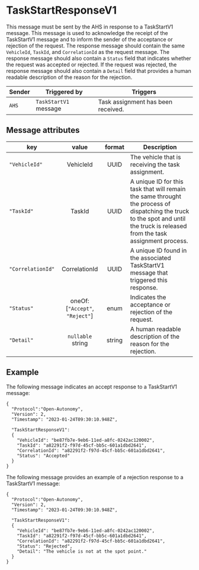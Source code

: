 # TaskStartResponseV1

This message must be sent by the AHS in response to a TaskStartV1 message.  This message is used to acknowledge the receipt of the TaskStartV1 message and to inform the sender of the acceptance or rejection of the request.  The response message should contain the same `VehicleId`, `TaskId`, and `CorrelationId` as the request message.  The response message should also contain a `Status` field that indicates whether the request was accepted or rejected.  If the request was rejected, the response message should also contain a `Detail` field that provides a human readable description of the reason for the rejection.

|Sender| Triggered by | Triggers|
|---|---|---|
|`AHS` | `TaskStartV1` message| Task assignment has been received. |

## Message attributes

|key |value |format | Description|
|---|:---:|:---:|---|
|`"VehicleId"`| VehicleId | UUID| The vehicle that is receiving the task assignment.|
|`"TaskId"`| TaskId | UUID| A unique ID for this task that will remain the same throught the process of dispatching the truck to the spot and until the truck is released from the task assignment process.|
|`"CorrelationId"`| CorrelationId | UUID| A unique ID found in the associated TaskStartV1 message that triggered this response.|
|`"Status"`| oneOf: [`"Accept"`, `"Reject"`] | enum | Indicates the acceptance or rejection of the request.|
|`"Detail"`|`nullable` string | string | A human readable description of the reason for the rejection.|

## Example

The following message indicates an accept response to a TaskStartV1 message:

```
{
  "Protocol":"Open-Autonomy",
  "Version": 2,
  "Timestamp": "2023-01-24T09:30:10.948Z",

  "TaskStartResponseV1":
  {
    "VehicleId": "be87fb7e-9eb6-11ed-a8fc-0242ac120002",
    "TaskId": "a82291f2-f97d-45cf-bb5c-601a1dbd2641",
    "CorrelationId": "a82291f2-f97d-45cf-bb5c-601a1dbd2641",
    "Status": "Accepted"
  }
}
```

The following message provides an example of a rejection response to a TaskStartV1 message:

```
{
  "Protocol":"Open-Autonomy",
  "Version": 2,
  "Timestamp": "2023-01-24T09:30:10.948Z",

  "TaskStartResponseV1":
  {
    "VehicleId": "be87fb7e-9eb6-11ed-a8fc-0242ac120002",
    "TaskId": "a82291f2-f97d-45cf-bb5c-601a1dbd2641",
    "CorrelationId": "a82291f2-f97d-45cf-bb5c-601a1dbd2641",
    "Status": "Rejected",
    "Detail": "The vehicle is not at the spot point."
  }
}
```